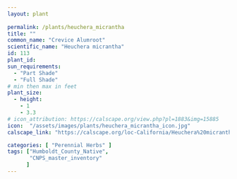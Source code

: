 ```yaml
---
layout: plant
 
permalink: /plants/heuchera_micrantha
title: ""
common_name: "Crevice Alumroot"
scientific_name: "Heuchera micrantha"
id: 113
plant_id: 
sun_requirements:
  - "Part Shade"
  - "Full Shade"
# min then max in feet
plant_size:
  - height: 
    - 1
    - 3.3
# icon_attribution: https://calscape.org/view.php?pl=1883&img=15885 
icon:  "/assets/images/plants/heuchera_micrantha_icon.jpg"
calscape_link: "https://calscape.org/loc-California/Heuchera%20micrantha(%20)"

categories: [ "Perennial Herbs" ]
tags: ["Humboldt_County_Native",
       "CNPS_master_inventory"
      ]
---
```




